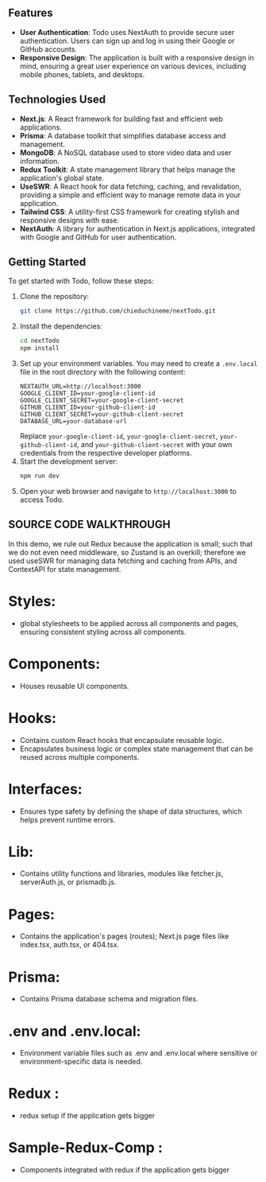 ## Features
- **User Authentication**: Todo uses NextAuth to provide secure user authentication. Users can sign up and log in using their Google or GitHub accounts.
- **Responsive Design**: The application is built with a responsive design in mind, ensuring a great user experience on various devices, including mobile phones, tablets, and desktops.

## Technologies Used
- **Next.js**: A React framework for building fast and efficient web applications.
- **Prisma**: A database toolkit that simplifies database access and management.
- **MongoDB**: A NoSQL database used to store video data and user information.
- **Redux Toolkit**: A state management library that helps manage the application's global state.
- **UseSWR**: A React hook for data fetching, caching, and revalidation, providing a simple and efficient way to manage remote data in your application.
- **Tailwind CSS**: A utility-first CSS framework for creating stylish and responsive designs with ease.
- **NextAuth**: A library for authentication in Next.js applications, integrated with Google and GitHub for user authentication.

## Getting Started
To get started with Todo, follow these steps:
1. Clone the repository:
   ```bash
   git clone https://github.com/chieduchineme/nextTodo.git
   ```
2. Install the dependencies:
   ```bash
   cd nextTodo
   npm install
   ```
3. Set up your environment variables. You may need to create a `.env.local` file in the root directory with the following content:
   ```dotenv
   NEXTAUTH_URL=http://localhost:3000
   GOOGLE_CLIENT_ID=your-google-client-id
   GOOGLE_CLIENT_SECRET=your-google-client-secret
   GITHUB_CLIENT_ID=your-github-client-id
   GITHUB_CLIENT_SECRET=your-github-client-secret
   DATABASE_URL=your-database-url
   ```
   Replace `your-google-client-id`, `your-google-client-secret`, `your-github-client-id`, and `your-github-client-secret` with your own credentials from the respective developer platforms.
4. Start the development server:
   ```bash
   npm run dev
   ```
5. Open your web browser and navigate to `http://localhost:3000` to access Todo.

## SOURCE CODE WALKTHROUGH
In this demo, we rule out Redux because the application is small; such that we do not even need middleware, so Zustand is an overkill; therefore we used useSWR for managing data fetching and caching from APIs, and ContextAPI for state management.

# Styles: 
- global stylesheets to be applied across all components and pages, ensuring consistent styling across all components.
# Components:
- Houses reusable UI components.
# Hooks:
- Contains custom React hooks that encapsulate reusable logic.
- Encapsulates business logic or complex state management that can be reused across multiple components.
# Interfaces:
- Ensures type safety by defining the shape of data structures, which helps prevent runtime errors.
# Lib:
- Contains utility functions and libraries, modules like fetcher.js, serverAuth.js, or prismadb.js.
# Pages:
- Contains the application's pages (routes); Next.js page files like index.tsx, auth.tsx, or 404.tsx.
# Prisma:
- Contains Prisma database schema and migration files.
# .env and .env.local:
- Environment variable files such as .env and .env.local where sensitive or environment-specific data is needed.
# Redux :
- redux setup if the application gets bigger
# Sample-Redux-Comp :
- Components integrated with redux if the application gets bigger
